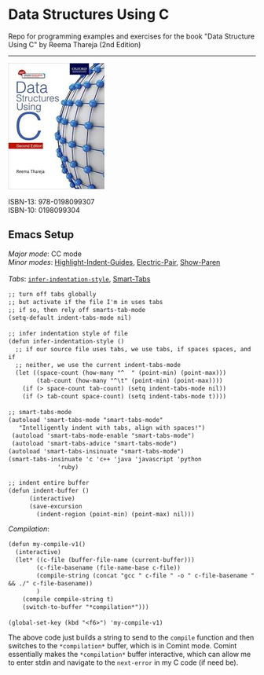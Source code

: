 # Data Structures Using C
Repo for programming examples and exercises for the book "Data Structure Using C" by Reema Thareja (2nd Edition)
<hr>

![alt text](https://github.com/CDKelly/data_structures_using_C/blob/master/images/data_structures_using_c_book_image.jpeg)

ISBN-13: 978-0198099307<br>
ISBN-10: 0198099304

## Emacs Setup

_Major mode_: CC mode<br>
_Minor modes_: [Highlight-Indent-Guides](https://github.com/DarthFennec/highlight-indent-guides), [Electric-Pair](https://www.emacswiki.org/emacs/ElectricPair), [Show-Paren](https://www.emacswiki.org/emacs/ShowParenMode)
<br>
<br>
_Tabs_: [`infer-indentation-style`](https://www.emacswiki.org/emacs/NoTabs), [Smart-Tabs](https://www.emacswiki.org/emacs/SmartTabs)
```
;; turn off tabs globally
;; but activate if the file I'm in uses tabs
;; if so, then rely off smarts-tab-mode
(setq-default indent-tabs-mode nil)

;; infer indentation style of file
(defun infer-indentation-style ()
  ;; if our source file uses tabs, we use tabs, if spaces spaces, and if
  ;; neither, we use the current indent-tabs-mode
  (let ((space-count (how-many "^  " (point-min) (point-max)))
        (tab-count (how-many "^\t" (point-min) (point-max))))
    (if (> space-count tab-count) (setq indent-tabs-mode nil))
    (if (> tab-count space-count) (setq indent-tabs-mode t))))

;; smart-tabs-mode
(autoload 'smart-tabs-mode "smart-tabs-mode"
   "Intelligently indent with tabs, align with spaces!")
 (autoload 'smart-tabs-mode-enable "smart-tabs-mode")
 (autoload 'smart-tabs-advice "smart-tabs-mode")
(autoload 'smart-tabs-insinuate "smart-tabs-mode")
(smart-tabs-insinuate 'c 'c++ 'java 'javascript 'python
		      'ruby)

;; indent entire buffer
(defun indent-buffer ()
      (interactive)
      (save-excursion
        (indent-region (point-min) (point-max) nil)))
```

_Compilation_:
```
(defun my-compile-v1()
  (interactive)
  (let* ((c-file (buffer-file-name (current-buffer)))
        (c-file-basename (file-name-base c-file))
        (compile-string (concat "gcc " c-file " -o " c-file-basename " && ./" c-file-basename))
        )
    (compile compile-string t)
    (switch-to-buffer "*compilation*")))
    
(global-set-key (kbd "<f6>") 'my-compile-v1)
```
The above code just builds a string to send to the `compile` function and then switches to the `*compilation*` buffer, which is in Comint mode. Comint essentially makes the `*compilation*` buffer interactive, which can allow me to enter stdin and navigate to the `next-error` in my C code (if need be).

